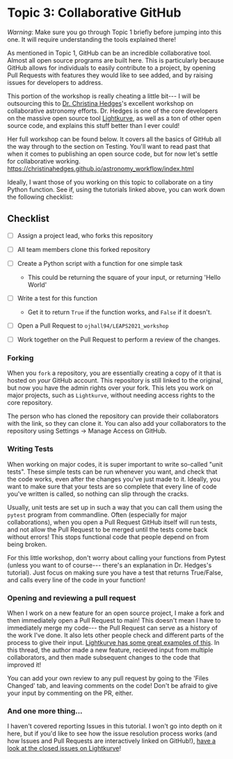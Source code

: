 # Topic 3: Collaborative GitHub

*Warning*: Make sure you go through Topic 1 briefly before jumping into this one. It will require understanding the tools explained there!

As mentioned in Topic 1, GitHub can be an incredible collaborative tool. Almost all open source programs are built here. This is particularly because GitHub allows for individuals to easily contribute to a project, by opening Pull Requests with features they would like to see added, and by raising issues for developers to address.

This portion of the workshop is really cheating a little bit--- I will be outsourcing this to [Dr. Christina Hedges](https://github.com/christinahedges)'s excellent workshop on collaborative astronomy efforts. Dr. Hedges is one of the core developers on the massive open source tool [Lightkurve](https://github.com/lightkurve/lightkurve), as well as a ton of other open source code, and explains this stuff better than I ever could!

Her full workshop can be found below. It covers all the basics of GitHub all the way through to the section on Testing. You'll want to read past that when it comes to publishing an open source code, but for now let's settle for collaborative working.
https://christinahedges.github.io/astronomy_workflow/index.html

Ideally, I want those of you working on this topic to collaborate on a tiny Python function. See if, using the tutorials linked above, you can work down the following checklist:

## Checklist
- [ ] Assign a project lead, who forks this repository
- [ ] All team members clone this forked repository
- [ ] Create a Python script with a function for one simple task
  - This could be returning the square of your input, or returning 'Hello World'
- [ ] Write a test for this function
  - Get it to return `True` if the function works, and `False` if it doesn't.
- [ ] Open a Pull Request to `ojhall94/LEAPS2021_workshop`
- [ ] Work together on the Pull Request to perform a review of the changes.


### Forking
When you `fork` a repository, you are essentially creating a copy of it that is hosted on *your* GitHub account. This repository is still linked to the original, but now you have the admin rights over your fork. This lets you work on major projects, such as `Lightkurve`, without needing access rights to the core repository.

The person who has cloned the repository can provide their collaborators with the link, so they can clone it. You can also add your collaborators to the repository using Settings -> Manage Access on GitHub.


### Writing Tests
When working on major codes, it is super important to write so-called "unit tests". These simple tests can be run whenever you want, and check that the code works, even after the changes you've just made to it. Ideally, you want to make sure that your tests are so complete that every line of code you've written is called, so nothing can slip through the cracks.

Usually, unit tests are set up in such a way that you can call them using the `pytest` program from commandline. Often (especially for major collaborations), when you open a Pull Request GitHub itself will run tests, and not allow the Pull Request to be merged until the tests come back without errors! This stops functional code that people depend on from being broken.

For this little workshop, don't worry about calling your functions from Pytest (unless you want to of course--- there's an explanation in Dr. Hedges's tutorial). Just focus on making sure you have a test that returns True/False, and calls every line of the code in your function!

### Opening and reviewing a pull request
When I work on a new feature for an open source project, I make a fork and then immediately open a Pull Request to main! This doesn't mean I have to immediately merge my code--- the Pull Request can serve as a history of the work I've done. It also lets other people check and different parts of the process to give their input. [Lightkurve has some great examples of this](https://github.com/lightkurve/lightkurve/pull/625). In this thread, the author made a new feature, recieved input from multiple collaborators, and then made subsequent changes to the code that improved it!

You can add your own review to any pull request by going to the 'Files Changed' tab, and leaving comments on the code! Don't be afraid to give your input by commenting on the PR, either.


### And one more thing...
I haven't covered reporting Issues in this tutorial. I won't go into depth on it here, but if you'd like to see how the issue resolution process works (and how Issues and Pull Requests are interactively linked on GitHub!), [have a look at the closed issues on Lightkurve](https://github.com/lightkurve/lightkurve/issues?q=is%3Aissue+is%3Aclosed)!

